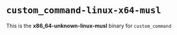 # `custom_command-linux-x64-musl`

This is the **x86_64-unknown-linux-musl** binary for `custom_command`
